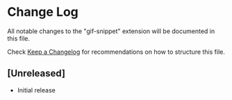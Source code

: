# Change Log

All notable changes to the "gif-snippet" extension will be documented in this file.

Check [Keep a Changelog](http://keepachangelog.com/) for recommendations on how to structure this file.

## [Unreleased]

- Initial release